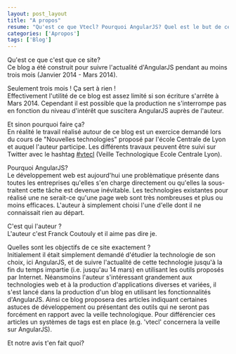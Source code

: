 ```yaml
---
layout: post_layout
title: "A propos"
resume: "Qu'est ce que Vtecl? Pourquoi AngularJS? Quel est le but de ce site? Toutes les réponses (ou presque) sont dans ce post !"
categories: ['Apropos']
tags: ['Blog']
---
```

<span class="question">Qu'est ce que c'est que ce site?</span><br/>
Ce blog a été construit pour suivre l'actualité d'AngularJS pendant au moins trois mois (Janvier 2014 - Mars 2014).

<span class="question">Seulement trois mois ! Ça sert à rien !</span><br/>
Effectivement l'utilité de ce blog est assez limité si son écriture s'arrête à Mars 2014. Cependant il est possible que la production ne s'interrompe pas
en fonction du niveau d'intérêt que suscitera AngularJS auprès de l'auteur.

<span class="question">Et sinon pourquoi faire ça?</span><br/>
En réalité le travail réalisé autour de ce blog est un exercice demandé lors du cours de "Nouvelles technologies" proposé par l'école Centrale de Lyon et
auquel l'auteur participe. Les différents travaux peuvent être suivi sur Twitter avec le hashtag [#vtecl][vtecl] (Veille Technologique Ecole Centrale Lyon).

<span class="question">Pourquoi AngularJS?</span><br/>
Le développement web est aujourd'hui une problèmatique présente dans toutes les entreprises qu'elles s'en charge directement ou qu'elles la sous-traitent cette
tâche est devenue inévitable. Les technologies existantes pour réalisé une ne serait-ce qu'une page web sont très nombreuses et plus ou moins efficaces. L'auteur
à simplement choisi l'une d'elle dont il ne connaissait rien au départ.

<span class="question">C'est qui l'auteur ?</span><br/>
L'auteur c'est Franck Coutouly et il aime pas dire je.


<span class="question">Quelles sont les objectifs de ce site exactement ?</span><br/>
Initialement il était simplement demandé d'étudier la technologie de son choix, ici AngularJS, et de suivre l'actualité de cette technologie jusqu'à la fin du
temps impartie (i.e. jusqu'au 14 mars) en utilisant les outils proposés par Internet. Néansmoins l'auteur s'intéressant grandement aux technologies web et à la
production d'applications diverses et variées, il s'est lancé dans la production d'un blog en utilisant les fonctionnalités d'AngularJS. Ainsi ce blog proposera
des articles indiquant certaines astuces de développement ou présentant des outils qui ne seront pas forcément en rapport avec la veille technologique. Pour 
différencier ces articles un systèmes de tags est en place (e.g. 'vtecl' concernera la veille sur AngularJS).

<span class="question">Et notre avis t'en fait quoi?</span><br/>

[vtecl]:https://twitter.com/#vtecl